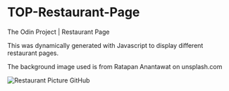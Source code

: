 # TOP-Restaurant-Page
The Odin Project | Restaurant Page

This was dynamically generated with Javascript to display different restaurant pages.

The background image used is from Ratapan Anantawat on unsplash.com

![Restaurant Picture GitHub](https://github.com/DenisKelolli/TOP-Restaurant-Page/assets/105075834/7187124f-0a30-4b8b-ac6f-0c8f2764ae19)

